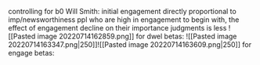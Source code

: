 controlling for b0
Will Smith:
initial engagement directly proportional to imp/newsworthiness
ppl who are high in engagement to begin with, the effect of engagement decline on their importance judgments is less
![[Pasted image 20220714162859.png]]
for dwel betas:
![[Pasted image 20220714163347.png|250]]![[Pasted image 20220714163609.png|250]]
for engage betas:
